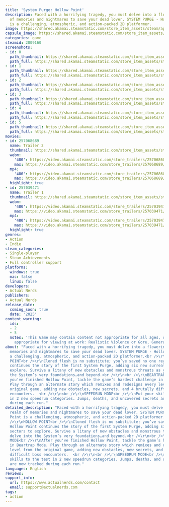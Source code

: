 ```yaml
---
title: 'System Purge: Hollow Point'
description: Faced with a horrifying tragedy, you must delve into a flowering realm
  of memories and nightmares to save your dead lover. SYSTEM PURGE - Hollow Point
  is a challenging, atmospheric, and action-packed 2D platformer.
image: https://shared.akamai.steamstatic.com/store_item_assets/steam/apps/2009160/header.jpg?t=1730135855
capsule_image: https://shared.akamai.steamstatic.com/store_item_assets/steam/apps/2009160/capsule_231x87.jpg?t=1730135855
categories: game
steamid: 2009160
screenshots:
- id: 0
  path_thumbnail: https://shared.akamai.steamstatic.com/store_item_assets/steam/apps/2009160/ss_e41395627a641d6d01621311e8856a6ed382ab4c.600x338.jpg?t=1730135855
  path_full: https://shared.akamai.steamstatic.com/store_item_assets/steam/apps/2009160/ss_e41395627a641d6d01621311e8856a6ed382ab4c.1920x1080.jpg?t=1730135855
- id: 1
  path_thumbnail: https://shared.akamai.steamstatic.com/store_item_assets/steam/apps/2009160/ss_7613b7715e997e20fa30c46047fbd73ae29138ea.600x338.jpg?t=1730135855
  path_full: https://shared.akamai.steamstatic.com/store_item_assets/steam/apps/2009160/ss_7613b7715e997e20fa30c46047fbd73ae29138ea.1920x1080.jpg?t=1730135855
- id: 2
  path_thumbnail: https://shared.akamai.steamstatic.com/store_item_assets/steam/apps/2009160/ss_c53e85f6368f0b4ba20cd3fa06a4ea97b5e09e9f.600x338.jpg?t=1730135855
  path_full: https://shared.akamai.steamstatic.com/store_item_assets/steam/apps/2009160/ss_c53e85f6368f0b4ba20cd3fa06a4ea97b5e09e9f.1920x1080.jpg?t=1730135855
- id: 3
  path_thumbnail: https://shared.akamai.steamstatic.com/store_item_assets/steam/apps/2009160/ss_5a0e67d205799ff4a018647489a0c34880872a6d.600x338.jpg?t=1730135855
  path_full: https://shared.akamai.steamstatic.com/store_item_assets/steam/apps/2009160/ss_5a0e67d205799ff4a018647489a0c34880872a6d.1920x1080.jpg?t=1730135855
- id: 4
  path_thumbnail: https://shared.akamai.steamstatic.com/store_item_assets/steam/apps/2009160/ss_3c61926c868f3ebc94dd34617119b7b66afbc8b6.600x338.jpg?t=1730135855
  path_full: https://shared.akamai.steamstatic.com/store_item_assets/steam/apps/2009160/ss_3c61926c868f3ebc94dd34617119b7b66afbc8b6.1920x1080.jpg?t=1730135855
- id: 5
  path_thumbnail: https://shared.akamai.steamstatic.com/store_item_assets/steam/apps/2009160/ss_f9986b539515640eae5ca7d844f29955ba6d5c3b.600x338.jpg?t=1730135855
  path_full: https://shared.akamai.steamstatic.com/store_item_assets/steam/apps/2009160/ss_f9986b539515640eae5ca7d844f29955ba6d5c3b.1920x1080.jpg?t=1730135855
movies:
- id: 257068689
  name: Trailer 2
  thumbnail: https://shared.akamai.steamstatic.com/store_item_assets/steam/apps/257068689/c4e61efd4edb4406b97fa725be6a9af219b6fb22/movie_600x337.jpg?t=1730127945
  webm:
    '480': https://video.akamai.steamstatic.com/store_trailers/257068689/movie480_vp9.webm?t=1730127945
    max: https://video.akamai.steamstatic.com/store_trailers/257068689/movie_max_vp9.webm?t=1730127945
  mp4:
    '480': https://video.akamai.steamstatic.com/store_trailers/257068689/movie480.mp4?t=1730127945
    max: https://video.akamai.steamstatic.com/store_trailers/257068689/movie_max.mp4?t=1730127945
  highlight: true
- id: 257039471
  name: Trailer 1
  thumbnail: https://shared.akamai.steamstatic.com/store_item_assets/steam/apps/257039471/movie.293x165.jpg?t=1730127949
  webm:
    '480': https://video.akamai.steamstatic.com/store_trailers/257039471/movie480_vp9.webm?t=1730127949
    max: https://video.akamai.steamstatic.com/store_trailers/257039471/movie_max_vp9.webm?t=1730127949
  mp4:
    '480': https://video.akamai.steamstatic.com/store_trailers/257039471/movie480.mp4?t=1730127949
    max: https://video.akamai.steamstatic.com/store_trailers/257039471/movie_max.mp4?t=1730127949
  highlight: true
genres:
- Action
- Indie
steam_categories:
- Single-player
- Steam Achievements
- Full controller support
platforms:
  windows: true
  mac: false
  linux: false
developers:
- Actual Nerds
publishers:
- Actual Nerds
release_date:
  coming_soon: true
  date: '2025'
content_warning:
  ids:
  - 2
  - 5
  notes: 'This Game may contain content not appropriate for all ages, or may not be
    appropriate for viewing at work: Realistic Violence or Gore, General Mature Content'
about: "Faced with a horrifying tragedy, you must delve into a flowering realm of
  memories and nightmares to save your dead lover. SYSTEM PURGE - Hollow Point is
  a challenging, atmospheric, and action-packed 2D platformer.<br />\r\n<br />\r\nHOLLOW
  POINT<br />\r\nCloned flesh is no substitute; you’ve saved no one real. Hollow Point
  continues the story of the first System Purge, adding six new surreal sectors to
  explore. Survive a litany of new obstacles and monstrous threats as you delve into
  the System’s very foundations…and beyond.<br />\r\n<br />\r\nBEARTRAP MODE<br />\r\nAfter
  you've finished Hollow Point, tackle the game’s hardest challenge in Beartrap Mode.
  Play through an alternate story which remixes and redesigns every level from the
  original game, adding new obstacles, new secrets, and 4 brutally difficult boss
  encounters.  <br />\r\n<br />\r\nSPEEDRUN MODE<br />\r\nPut your skills to the test
  in 2 new speedrun categories. Jumps, deaths, and uncovered secrets are now tracked
  during each run."
detailed_description: "Faced with a horrifying tragedy, you must delve into a flowering
  realm of memories and nightmares to save your dead lover. SYSTEM PURGE - Hollow
  Point is a challenging, atmospheric, and action-packed 2D platformer.<br />\r\n<br
  />\r\nHOLLOW POINT<br />\r\nCloned flesh is no substitute; you’ve saved no one real.
  Hollow Point continues the story of the first System Purge, adding six new surreal
  sectors to explore. Survive a litany of new obstacles and monstrous threats as you
  delve into the System’s very foundations…and beyond.<br />\r\n<br />\r\nBEARTRAP
  MODE<br />\r\nAfter you've finished Hollow Point, tackle the game’s hardest challenge
  in Beartrap Mode. Play through an alternate story which remixes and redesigns every
  level from the original game, adding new obstacles, new secrets, and 4 brutally
  difficult boss encounters.  <br />\r\n<br />\r\nSPEEDRUN MODE<br />\r\nPut your
  skills to the test in 2 new speedrun categories. Jumps, deaths, and uncovered secrets
  are now tracked during each run."
languages: English
reviews:
support_info:
  url: https://www.actualnerds.com/contact
  email: support@actualnerds.com
tags:
- action
---
```

